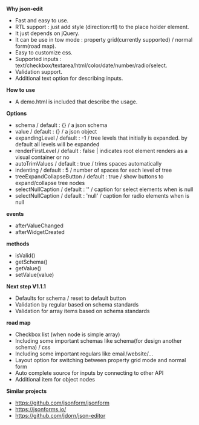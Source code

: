**Why json-edit**
 - Fast and easy to use.
 - RTL support : just add style (direction:rtl) to the place holder element.
 - It just depends on jQuery.
 - It can be use in tow mode : property grid(currently supported) / normal form(road map).
 - Easy to customize css.
 - Supported inputs : text/checkbox/textarea/html/color/date/number/radio/select.
 - Validation support.
 - Additional text option for describing inputs.

**How to use**
- A demo.html is included that describe the usage.

**Options**
- schema / default : {} / a json schema  
- value / default : {} / a json object  
- expandingLevel / default : -1 / tree levels that initially is expanded. by default all levels will be expanded 
- renderFirstLevel / default : false | indicates root element renders as a visual container or no
- autoTrimValues / default : true / trims spaces automatically
- indenting / default : 5 / number of spaces for each level of tree
- treeExpandCollapseButton / default : true / show buttons to expand/collapse tree nodes 
- selectNullCaption / default : '' / caption for select elements when is null
- selectNullCaption / default : 'null' / caption for radio elements when is null 

**events**
- afterValueChanged  
- afterWidgetCreated

**methods**
- isValid()  
- getSchema()
- getValue()
- setValue(value)

**Next step V1.1.1**
- Defaults for schema / reset to default button
- Validation by regular based on schema standards
- Validation for array items based on schema standards

**road map**
- Checkbox list (when node is simple array)
- Including some important schemas like schema(for design another schema) / css 
- Including some important regulars like email/website/...
- Layout option for switching between property grid mode and normal form
- Auto complete source for inputs by connecting to other API
- Additional item for object nodes


**Similar projects**
 - https://github.com/jsonform/jsonform 
 - https://jsonforms.io/
 - https://github.com/jdorn/json-editor
